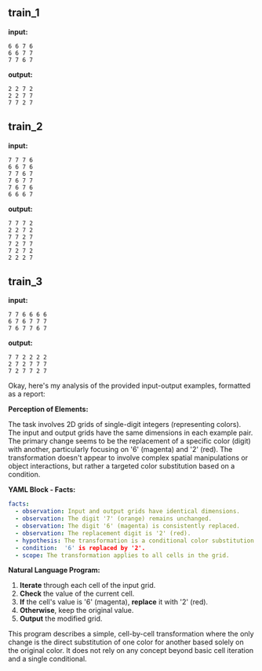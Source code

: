 
## train_1

**input:**
```
6 6 7 6
6 6 7 7
7 7 6 7
```


**output:**
```
2 2 7 2
2 2 7 7
7 7 2 7
```


## train_2

**input:**
```
7 7 7 6
6 6 7 6
7 7 6 7
7 6 7 7
7 6 7 6
6 6 6 7
```


**output:**
```
7 7 7 2
2 2 7 2
7 7 2 7
7 2 7 7
7 2 7 2
2 2 2 7
```


## train_3

**input:**
```
7 7 6 6 6 6
6 7 6 7 7 7
7 6 7 7 6 7
```


**output:**
```
7 7 2 2 2 2
2 7 2 7 7 7
7 2 7 7 2 7
```

Okay, here's my analysis of the provided input-output examples, formatted as a report:

**Perception of Elements:**

The task involves 2D grids of single-digit integers (representing colors). The input and output grids have the same dimensions in each example pair. The primary change seems to be the replacement of a specific color (digit) with another, particularly focusing on '6' (magenta) and '2' (red). The transformation doesn't appear to involve complex spatial manipulations or object interactions, but rather a targeted color substitution based on a condition.

**YAML Block - Facts:**


```yaml
facts:
  - observation: Input and output grids have identical dimensions.
  - observation: The digit '7' (orange) remains unchanged.
  - observation: The digit '6' (magenta) is consistently replaced.
  - observation: The replacement digit is '2' (red).
  - hypothesis: The transformation is a conditional color substitution.
  - condition:  '6' is replaced by '2'.
  - scope: The transformation applies to all cells in the grid.
```


**Natural Language Program:**

1.  **Iterate** through each cell of the input grid.
2.  **Check** the value of the current cell.
3.  **If** the cell's value is '6' (magenta), **replace** it with '2' (red).
4.  **Otherwise**, keep the original value.
5.  **Output** the modified grid.

This program describes a simple, cell-by-cell transformation where the only change is the direct substitution of one color for another based solely on the original color. It does not rely on any concept beyond basic cell iteration and a single conditional.

